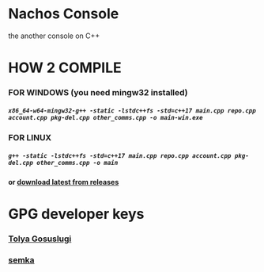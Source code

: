 # Nachos Console
the another console on C++

# HOW 2 COMPILE
### FOR WINDOWS (you need mingw32 installed)
##### ```x86_64-w64-mingw32-g++ -static -lstdc++fs -std=c++17 main.cpp repo.cpp account.cpp pkg-del.cpp other_comms.cpp -o main-win.exe```

### FOR LINUX
##### ```g++ -static -lstdc++fs -std=c++17 main.cpp repo.cpp account.cpp pkg-del.cpp other_comms.cpp -o main```

#### or [download latest from releases](https://github.com/nachosteam/nachos-console/releases)

# GPG developer keys
### [Tolya Gosuslugi](https://cdn.discordapp.com/attachments/1229793694140469310/1253692272529375333/Tolya_Gosuslugi_-_Nikita_Belov.asc?ex=6676c76a&is=667575ea&hm=a721ec56d8c021a1c160c292eb4495bf95afdba13626191630c1eaf06d96342c&)
### [semka](https://cdn.discordapp.com/attachments/1229793694140469310/1253692272080453642/semka_-_Nikolai.asc?ex=6676c76a&is=667575ea&hm=f0c28dffcaf393fc787eb643cfd656c65a65e53f107fa8883bc2aaefaef76bfc&)
